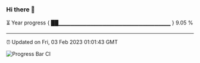 ### Hi there 👋

⏳ Year progress { ██▁▁▁▁▁▁▁▁▁▁▁▁▁▁▁▁▁▁▁▁▁▁▁▁▁▁▁▁ } 9.05 %

---

⏰ Updated on Fri, 03 Feb 2023 01:01:43 GMT

![Progress Bar CI](https://github.com/liununu/liununu/workflows/Progress%20Bar%20CI/badge.svg)
